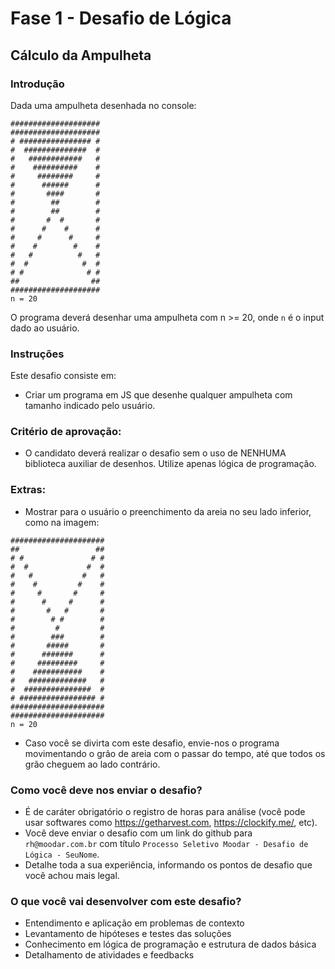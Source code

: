 # Fase 1 - Desafio de Lógica

## Cálculo da Ampulheta

### Introdução 

Dada uma ampulheta desenhada no console:

```
####################
####################
# ################ #
#  ##############  #
#   ############   #
#    ##########    #
#     ########     #
#      ######      #
#       ####       #
#        ##        #
#        ##        #
#       #  #       #
#      #    #      #
#     #      #     #
#    #        #    #
#   #          #   #
#  #            #  #
# #              # #
##                ##
####################
n = 20
```
O programa deverá desenhar uma ampulheta com n >= 20, onde `n` é o input dado ao usuário.

### Instruções 

Este desafio consiste em:

- Criar um programa em JS que desenhe qualquer ampulheta com tamanho indicado pelo usuário.


### Critério de aprovação:
- O candidato deverá realizar o desafio sem o uso de NENHUMA biblioteca auxiliar de desenhos. Utilize apenas lógica de programação.

### Extras:
- Mostrar para o usuário o preenchimento da areia no seu lado inferior, como na imagem: 

```
#####################
##                 ##
# #               # #
#  #             #  #
#   #           #   #
#    #         #    #
#     #       #     #
#      #     #      #
#       #   #       #
#        # #        #
#         #         #
#        ###        #
#       #####       #
#      #######      #
#     #########     #
#    ###########    #
#   #############   #
#  ###############  #
# ################# #
#####################
#####################
n = 20
```

- Caso você se divirta com este desafio, envie-nos o programa movimentando o grão de areia com o passar do tempo, até que todos os grão cheguem ao lado contrário.

### Como você deve nos enviar o desafio?
- É de caráter obrigatório o registro de horas para análise (você pode usar softwares como https://getharvest.com, https://clockify.me/, etc).
- Você deve enviar o desafio com um link do github para `rh@moodar.com.br` com título `Processo Seletivo Moodar - Desafio de Lógica - SeuNome`.
- Detalhe toda a sua experiência, informando os pontos de desafio que você achou mais legal.

### O que você vai desenvolver com este desafio?
- Entendimento e aplicação em problemas de contexto
- Levantamento de hipóteses e testes das soluções
- Conhecimento em lógica de programação e estrutura de dados básica
- Detalhamento de atividades e feedbacks